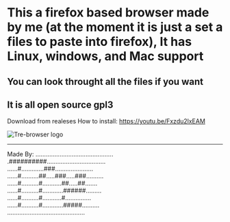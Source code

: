 <h1>This a firefox based browser made by me (at the moment it is just a set a files to paste into firefox), 
It has Linux, windows, and Mac support</h1>
<h2>You can look throught all the files if you want</h2>

<h2>It is all open source gpl3</h2>


Download from realeses
How to install: https://youtu.be/Fxzdu2lxEAM



![Tre-browser logo](https://github.com/Tre-brock/Tre-Browser/assets/152460754/c5130363-1137-4104-98bb-b01507b495a1)


<hr>

Made By:
.............................................<br>
.##########..................................<br>
......#.............###......................<br>
......#..........##.....###.....###..........<br>
......#..........#...........##.....##.......<br>
......#..........#............######.........<br>
......#..........#...........#...............<br>
......#..........#............#####..........<br>
.............................................<br>
